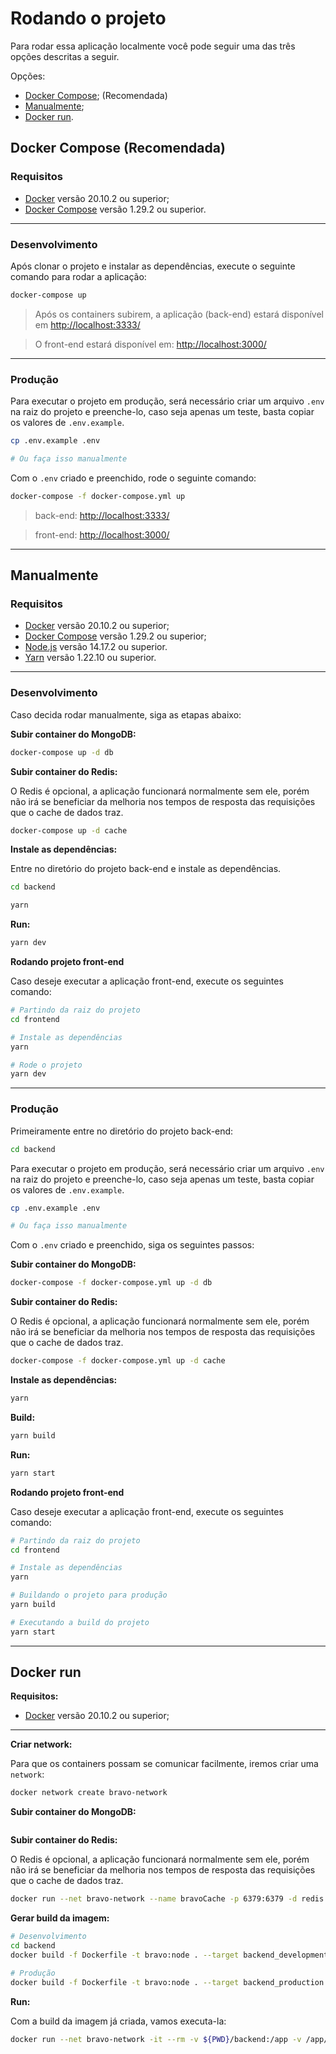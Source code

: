 # Rodando o projeto

Para rodar essa aplicação localmente você pode seguir uma das três opções descritas a seguir.

Opções:

- [Docker Compose](#docker-compose-recomendada); (Recomendada)
- [Manualmente](#manualmente);
- [Docker run](#docker-run).

## **Docker Compose (Recomendada)**

### **Requisitos**

- [Docker](https://docs.docker.com/engine/install/) versão 20.10.2 ou superior;
- [Docker Compose](https://docs.docker.com/compose/install/) versão 1.29.2 ou superior.

---

### **Desenvolvimento**

Após clonar o projeto e instalar as dependências, execute o seguinte comando para rodar a aplicação:

```sh
docker-compose up
```

> Após os containers subirem, a aplicação (back-end) estará disponível em [http://localhost:3333/](http://localhost:3333/)

> O front-end estará disponível em: [http://localhost:3000/](http://localhost:3000/)

---

### **Produção**

Para executar o projeto em produção, será necessário criar um arquivo ``.env`` na raiz do projeto e preenche-lo, caso seja apenas um teste, basta copiar os valores de ``.env.example``.

```sh
cp .env.example .env

# Ou faça isso manualmente
```

Com o ``.env`` criado e preenchido, rode o seguinte comando:

```sh
docker-compose -f docker-compose.yml up
```

> back-end: [http://localhost:3333/](http://localhost:3333/)

> front-end: [http://localhost:3000/](http://localhost:3000/)

---

## **Manualmente**

### **Requisitos**

- [Docker](https://docs.docker.com/engine/install/) versão 20.10.2 ou superior;
- [Docker Compose](https://docs.docker.com/compose/install/) versão 1.29.2 ou superior;
- [Node.js](https://nodejs.org/) versão 14.17.2 ou superior.
- [Yarn](https://yarnpkg.com/) versão 1.22.10 ou superior.

---

### **Desenvolvimento**

Caso decida rodar manualmente, siga as etapas abaixo:

**Subir container do MongoDB:**

```sh
docker-compose up -d db
```

**Subir container do Redis:**

O Redis é opcional, a aplicação funcionará normalmente sem ele, porém não irá se beneficiar da melhoria nos tempos de resposta das requisições que o cache de dados traz.

```sh
docker-compose up -d cache
```

**Instale as dependências:**

Entre no diretório do projeto back-end e instale as dependências.

```sh
cd backend
```

```sh
yarn
```

**Run:**

```sh
yarn dev
```

**Rodando projeto front-end**

Caso deseje executar a aplicação front-end, execute os seguintes comando:
```sh
# Partindo da raiz do projeto
cd frontend
```

```sh
# Instale as dependências
yarn
```

```sh
# Rode o projeto
yarn dev
```

---

### **Produção**

Primeiramente entre no diretório do projeto back-end:

```sh
cd backend
```


Para executar o projeto em produção, será necessário criar um arquivo ``.env`` na raiz do projeto e preenche-lo, caso seja apenas um teste, basta copiar os valores de ``.env.example``.

```sh
cp .env.example .env

# Ou faça isso manualmente
```

Com o ``.env`` criado e preenchido, siga os seguintes passos:

**Subir container do MongoDB:**

```sh
docker-compose -f docker-compose.yml up -d db
```

**Subir container do Redis:**

O Redis é opcional, a aplicação funcionará normalmente sem ele, porém não irá se beneficiar da melhoria nos tempos de resposta das requisições que o cache de dados traz.

```sh
docker-compose -f docker-compose.yml up -d cache
```

**Instale as dependências:**

```sh
yarn
```

**Build:**

```sh
yarn build
```

**Run:**

```sh
yarn start
```

**Rodando projeto front-end**

Caso deseje executar a aplicação front-end, execute os seguintes comando:
```sh
# Partindo da raiz do projeto
cd frontend
```

```sh
# Instale as dependências
yarn
```

```sh
# Buildando o projeto para produção
yarn build
```

```sh
# Executando a build do projeto
yarn start
```

---

## **Docker run**

**Requisitos:**

- [Docker](https://docs.docker.com/engine/install/) versão 20.10.2 ou superior;

---

**Criar network:**

Para que os containers possam se comunicar facilmente, iremos criar uma ``network``:

```sh
docker network create bravo-network
```

**Subir container do MongoDB:**

```sh

```

**Subir container do Redis:**

O Redis é opcional, a aplicação funcionará normalmente sem ele, porém não irá se beneficiar da melhoria nos tempos de resposta das requisições que o cache de dados traz.

```sh
docker run --net bravo-network --name bravoCache -p 6379:6379 -d redis:alpine
```

**Gerar build da imagem:**

```sh
# Desenvolvimento
cd backend
docker build -f Dockerfile -t bravo:node . --target backend_development

# Produção
docker build -f Dockerfile -t bravo:node . --target backend_production
```

**Run:**

Com a build da imagem já criada, vamos executa-la:

```sh
docker run --net bravo-network -it --rm -v ${PWD}/backend:/app -v /app/node_modules -p 3333:3333 -e REDIS_HOST=bravoCache -e POSTGRESQL_HOST=bravoDB bravo:node
```
